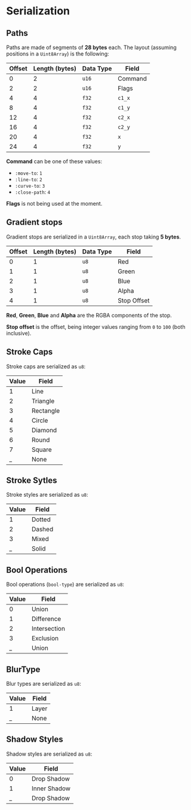 # Serialization

## Paths

Paths are made of segments of **28 bytes** each. The layout (assuming positions in a `Uint8Array`) is the following:

| Offset | Length (bytes) | Data Type | Field   |
| ------ | -------------- | --------- | ------- |
| 0      | 2              | `u16`     | Command |
| 2      | 2              | `u16`     | Flags   |
| 4      | 4              | `f32`     | `c1_x`  |
| 8      | 4              | `f32`     | `c1_y`  |
| 12     | 4              | `f32`     | `c2_x`  |
| 16     | 4              | `f32`     | `c2_y`  |
| 20     | 4              | `f32`     | `x`     |
| 24     | 4              | `f32`     | `y`     |

**Command** can be one of these values:

- `:move-to`: `1`
- `:line-to`: `2`
- `:curve-to`: `3`
- `:close-path`: `4`

**Flags** is not being used at the moment.

## Gradient stops

Gradient stops are serialized in a `Uint8Array`, each stop taking **5 bytes**.

| Offset | Length (bytes) | Data Type | Field       |
| ------ | -------------- | --------- | ----------- |
| 0      | 1              | `u8`      | Red         |
| 1      | 1              | `u8`      | Green       |
| 2      | 1              | `u8`      | Blue        |
| 3      | 1              | `u8`      | Alpha       |
| 4      | 1              | `u8`      | Stop Offset |

**Red**, **Green**, **Blue** and **Alpha** are the RGBA components of the stop.

**Stop offset** is the offset, being integer values ranging from `0` to `100` (both inclusive).

## Stroke Caps

Stroke caps are serialized as `u8`:

| Value | Field     |
| ----- | --------- |
| 1     | Line      |
| 2     | Triangle  |
| 3     | Rectangle |
| 4     | Circle    |
| 5     | Diamond   |
| 6     | Round     |
| 7     | Square    |
| \_    | None      |

## Stroke Sytles

Stroke styles are serialized as `u8`:

| Value | Field  |
| ----- | ------ |
| 1     | Dotted |
| 2     | Dashed |
| 3     | Mixed  |
| \_    | Solid  |

## Bool Operations

Bool operations (`bool-type`) are serialized as `u8`:

| Value | Field        |
| ----- | ------------ |
| 0     | Union        |
| 1     | Difference   |
| 2     | Intersection |
| 3     | Exclusion    |
| \_    | Union        |

## BlurType

Blur types are serialized as `u8`:

| Value | Field |
| ----- | ----- |
| 1     | Layer |
| \_    | None  |

## Shadow Styles

Shadow styles are serialized as `u8`:

| Value | Field        |
| ----- | ------------ |
| 0     | Drop Shadow  |
| 1     | Inner Shadow |
| \_    | Drop Shadow  |
